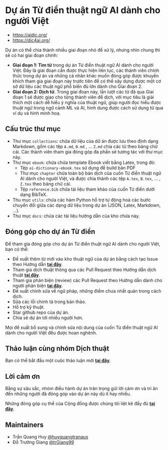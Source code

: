 [//]: # (Logo)

# Dự án Từ điển thuật ngữ AI dành cho người Việt

<!-- ![GitHub repo size](https://img.shields.io/github/repo-size/aidic-org-ebook/ai-dictionary-ebook?style=flat-square)
![GitHub contributors](https://img.shields.io/github/contributors/aidic-org-ebook/ai-dictionary-ebook?color=%233a87f2&label=contributors&style=flat-square)
![GitHub commit activity](https://img.shields.io/github/commit-activity/m/aidic-org-ebook/ai-dictionary-ebook?style=flat-square)
![GitHub last commit](https://img.shields.io/github/last-commit/aidic-org-ebook/ai-dictionary-ebook?color=%23f2af3a&style=flat-square) -->

* https://aidic.org/
* https://dic4ai.org/

Dự án có thể chia thành nhiều giai đoạn nhỏ để xử lý, nhưng nhìn chung thì sẽ có hai giai đoạn chính:
- **Giai đoạn 1: Tìm từ** trong dự án Từ điển thuật ngữ AI dành cho người Việt. Đây là giai đoạn cần được thực hiện liên tục, các thành viên chính thức trong dự án và những cá nhân khác muốn đóng góp được khuyến khích tham gia giai đoạn này trước tiên để có thể xây dựng được một cơ sở dữ liệu các thuật ngữ phổ biến đủ lớn dành cho Giai đoạn 2.
- **Giai đoạn 2: Dịch từ**. Trong giai đoạn này, lần lượt các từ đã qua Giai đoạn 1 sẽ được giao cho từng thành viên để dịch, với mục tiêu là giải thích một cách dễ hiểu ý nghĩa của thuật ngữ, giúp người đọc hiểu được thuật ngữ trong ngữ cảnh ML và AI, hình dung được cách sử dụng từ qua ví dụ và hình minh hoạ.

## Cấu trúc thư mục
- Thư mục `collections`: chứa dữ liệu của dữ án được lưu theo định dạng Markdown, gồm các tệp `A.md`, `B.md` , ... `Z.md` chia các từ theo bảng chữ cái. Các thành viên tham gia đóng góp đa phần sẽ tương tác với thư mục này.
- Thư mục `ebook`: chứa chứa template Ebook viết bằng Latex, trong đó:
    - Tệp `ai-dictionary-ebook.tex` sử dụng để build bản PDF
    - Thư mục `chapter` chứa toàn bộ bản dịch của cuốn Từ điển thuật ngữ AI dành cho người Việt, và được chia thành các tệp `A.tex`, `B.tex`, ... , `Z.tex` theo bảng chữ cái.
    - Tệp `reference.bib` chứa tài liệu tham khảo của cuốn Từ điển dưới dạng BibTeX.
- Thu mục `utils`: chứa các hàm Python hỗ trợ tự động hoá các bước chuyển đổi giữa các dạng dữ liệu trong dự án (JSON, Latex, Markdown, ...).
- Thư mục `docs`: chứa các tài liệu hướng dẫn của kho chứa này.

## Đóng góp cho dự án Từ điển
Để tham gia đóng góp cho dự án Từ điển thuật ngữ AI dành cho người Việt, bạn có thể:
- Đề xuất thêm từ mới vào kho thuật ngữ của dự án bằng cách tạo Issue theo Hướng dẫn **[tại đây](docs/CREATING_ISSUE_INSTRUCTION.md)**.
- Tham gia dịch thuật thông qua các Pull Request theo Hướng dẫn dịch thuật **[tại đây](docs/CONTRIBUTING_INSTRUCTION.md)**.
- Tham gia phản biện (review) các Pull Request theo Hướng dẫn dành cho người phản biện **[tại đây](docs/REVIEWER_INSTRUCTION.md)**.
- Đề xuất chỉnh sửa về ngữ pháp, những điểm chưa nhất quán trong cách dịch.
- Sửa các lỗi chính tả trong bản thảo.
- Hỗ trợ kỹ thuật.
- Star github repo của dự án.
- Chia sẻ dự án tới nhiều người hơn.

Mọi đề xuất bổ sung và chỉnh sửa nội dung của cuốn Từ điển thuật ngữ AI dành cho người Việt đều được hoan nghênh.

## Thảo luận cùng nhóm Dịch thuật
Bạn có thể bắt đầu một cuộc thảo luận mới **[tại đây](https://github.com/aidic-org-ebook/ai-dictionary-ebook/discussions)**.

## Lời cảm ơn
Bằng sự  sâu sắc, nhóm điều hành dự án trân trọng gửi lời cảm ơn và tri ân đến những người đã đóng góp vào dự án này dù ít hay nhiều.

Những đóng góp cụ thể của Cộng đồng được chúng tôi liệt kê đầy đủ **[tại đây](ACKNOWLEDGEMENT.md)**.

## Maintainers
* Trần Quang Huy [@huyquangtranaus](https://github.com/huyquangtranaus)
* Đỗ Trường Giang [@trGiang99](https://github.com/trGiang99)

[//]: # (Giấy phép)
